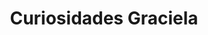 ---
title: "Curiosidades Graciela"
url: /colon/curiosidades-graciela/
shop: tienda de variedades
---